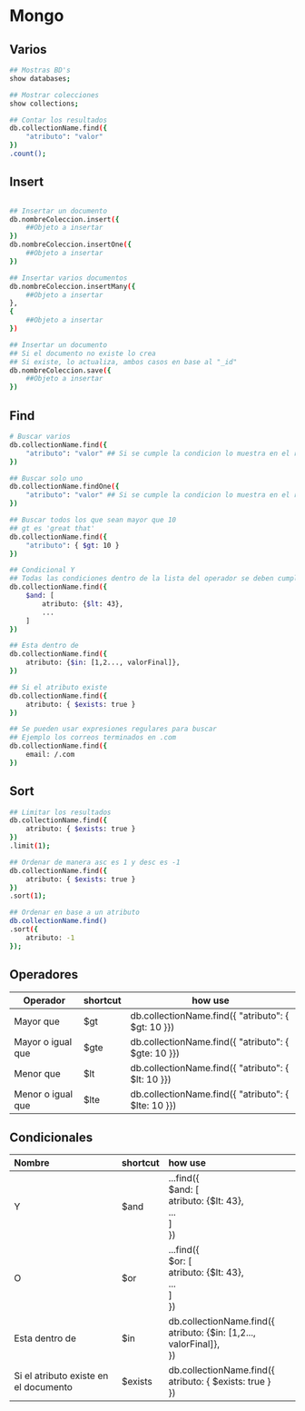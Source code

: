 # Mongo



## Varios

~~~bash
## Mostras BD's
show databases;

## Mostrar colecciones
show collections;

## Contar los resultados 
db.collectionName.find({
	"atributo": "valor" 
})
.count();
~~~

## Insert

~~~bash

## Insertar un documento
db.nombreColeccion.insert({
	##Objeto a insertar
})
db.nombreColeccion.insertOne({
	##Objeto a insertar
})

## Insertar varios documentos
db.nombreColeccion.insertMany({
	##Objeto a insertar
},
{
	##Objeto a insertar
})

## Insertar un documento
## Si el documento no existe lo crea
## Si existe, lo actualiza, ambos casos en base al "_id"
db.nombreColeccion.save({
	##Objeto a insertar
})
~~~

## Find

~~~bash
# Buscar varios
db.collectionName.find({
	"atributo": "valor" ## Si se cumple la condicion lo muestra en el resultado
})

## Buscar solo uno
db.collectionName.findOne({
	"atributo": "valor" ## Si se cumple la condicion lo muestra en el resultado
})

## Buscar todos los que sean mayor que 10
## gt es 'great that'
db.collectionName.find({
	"atributo": { $gt: 10 }
})

## Condicional Y
## Todas las condiciones dentro de la lista del operador se deben cumplir
db.collectionName.find({
	$and: [
		atributo: {$lt: 43},
		...
	]
})

## Esta dentro de
db.collectionName.find({
    atributo: {$in: [1,2..., valorFinal]},
})

## Si el atributo existe
db.collectionName.find({
    atributo: { $exists: true }
})

## Se pueden usar expresiones regulares para buscar
## Ejemplo los correos terminados en .com
db.collectionName.find({
    email: /.com
})
~~~

## Sort

~~~bash
## Limitar los resultados
db.collectionName.find({
    atributo: { $exists: true }
})
.limit(1);

## Ordenar de manera asc es 1 y desc es -1
db.collectionName.find({
    atributo: { $exists: true }
})
.sort(1);

## Ordenar en base a un atributo
db.collectionName.find()
.sort({
    atributo: -1
});
~~~



## Operadores

| Operador          | shortcut | how use                                                |
| ----------------- | -------- | ------------------------------------------------------ |
| Mayor que         | $gt      | db.collectionName.find({	"atributo": { $gt: 10 }})  |
| Mayor o igual que | $gte     | db.collectionName.find({	"atributo": { $gte: 10 }}) |
| Menor que         | $lt      | db.collectionName.find({	"atributo": { $lt: 10 }})  |
| Menor o igual que | $lte     | db.collectionName.find({	"atributo": { $lte: 10 }}) |

## Condicionales

| Nombre                                | shortcut | how use                                                      |
| :------------------------------------ | :------- | :----------------------------------------------------------- |
| Y                                     | $and     | ...find({<br/>	$and: [<br/>		atributo: {$lt: 43},<br/>		...<br/>	]<br/>}) |
| O                                     | $or      | ...find({<br/>	$or: [<br/>		atributo: {$lt: 43},<br/>		...<br/>	]<br/>}) |
| Esta  dentro de                       | $in      | db.collectionName.find({<br/>    atributo: {$in: [1,2..., valorFinal]},<br/>}) |
| Si el atributo existe en el documento | $exists  | db.collectionName.find({<br/>    atributo: { $exists: true }<br/>}) |



